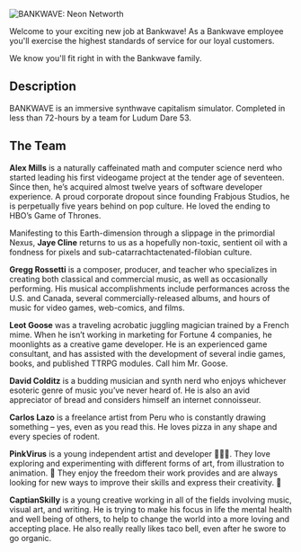 ![BANKWAVE: Neon Networth](https://user-images.githubusercontent.com/22620342/235563857-0d008980-649e-4770-b8c0-65e8c4d1643d.png)

Welcome to your exciting new job at Bankwave! As a Bankwave employee you'll exercise the highest standards of service for our loyal customers.

We know you'll fit right in with the Bankwave family.

## Description

BANKWAVE is an immersive synthwave capitalism simulator. Completed in less than 72-hours by a team for Ludum Dare 53.

## The Team

**Alex Mills** is a naturally caffeinated math and computer science nerd who started leading his first videogame project at the tender age of seventeen. Since then, he’s acquired almost twelve years of software developer experience. A proud corporate dropout since founding Frabjous Studios, he is perpetually five years behind on pop culture. He loved the ending to HBO’s Game of Thrones.

Manifesting to this Earth-dimension through a slippage in the primordial Nexus, **Jaye Cline** returns to us as a hopefully non-toxic, sentient oil with a fondness for pixels and sub-catarrachtactenated-filobian culture.

**Gregg Rossetti** is a composer, producer, and teacher who specializes in creating both classical and commercial music, as well as occasionally performing. His musical accomplishments include performances across the U.S. and Canada, several commercially-released albums, and hours of music for video games, web-comics, and films.

**Leot Goose** was a traveling acrobatic juggling magician trained by a French mime. When he isn’t working in marketing for Fortune 4 companies, he moonlights as a creative game developer. He is an experienced game consultant, and has assisted with the development of several indie games, books, and published TTRPG modules. Call him Mr. Goose.

**David Colditz** is a budding musician and synth nerd who enjoys whichever esoteric genre of music you’ve never heard of. He is also an avid appreciator of bread and considers himself an internet connoisseur.

**Carlos Lazo** is a freelance artist from Peru who is constantly drawing something – yes, even as you read this. He loves pizza in any shape and every species of rodent.

**PinkVirus** is a young independent artist and developer 🎨👩‍💻. They love exploring and experimenting with different forms of art, from illustration to animation. 🧐 They enjoy the freedom their work provides and are always looking for new ways to improve their skills and express their creativity. 🚀

**CaptianSkilly** is a young creative working in all of the fields involving music, visual art, and writing. He is trying to make his focus in life the mental health and well being of others, to help to change the world into a more loving and accepting place. He also really really likes taco bell, even after he swore to go organic.
